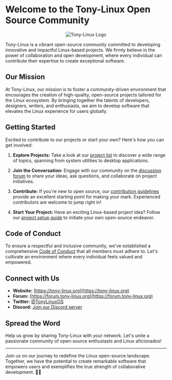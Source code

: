 # Welcome to the Tony-Linux Open Source Community

<p align="center">
  <img src="link-to-your-logo.png" alt="Tony-Linux Logo">
</p>

Tony-Linux is a vibrant open-source community committed to developing innovative and impactful Linux-based projects. We firmly believe in the power of collaboration and open development, where every individual can contribute their expertise to create exceptional software.

## Our Mission

At Tony-Linux, our mission is to foster a community-driven environment that encourages the creation of high-quality, open-source projects tailored for the Linux ecosystem. By bringing together the talents of developers, designers, writers, and enthusiasts, we aim to develop software that elevates the Linux experience for users globally.

## Getting Started

Excited to contribute to our projects or start your own? Here's how you can get involved:

1. **Explore Projects:** Take a look at our [project list](projects.md) to discover a wide range of topics, spanning from system utilities to desktop applications.

2. **Join the Conversation:** Engage with our community on the [discussion forum](https://forum.tony-linux.org) to share your ideas, ask questions, and collaborate on project initiatives.

3. **Contribute:** If you're new to open source, our [contribution guidelines](CONTRIBUTING.md) provide an excellent starting point for making your mark. Experienced contributors are welcome to jump right in!

4. **Start Your Project:** Have an exciting Linux-based project idea? Follow our [project setup guide](project-setup.md) to initiate your own open-source endeavor.

## Code of Conduct

To ensure a respectful and inclusive community, we've established a comprehensive [Code of Conduct](CODE_OF_CONDUCT.md) that all members must adhere to. Let's cultivate an environment where every individual feels valued and empowered.

## Connect with Us

- **Website:** [https://tony-linux.org](https://tony-linux.org)
- **Forum:** [https://forum.tony-linux.org](https://forum.tony-linux.org)
- **Twitter:** [@TonyLinuxOS](https://twitter.com/TonyLinuxOS)
- **Discord:** [Join our Discord server](https://discord.gg/tony-linux)

## Spread the Word

Help us grow by sharing Tony-Linux with your network. Let's unite a passionate community of open-source enthusiasts and Linux aficionados!

---

Join us on our journey to redefine the Linux open-source landscape. Together, we have the potential to create remarkable software that empowers users and exemplifies the true strength of collaborative development. 🐧🚀
